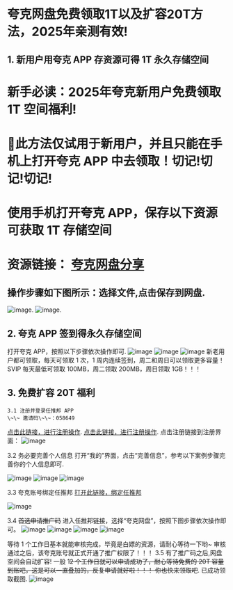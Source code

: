 # 夸克网盘免费领取1T以及扩容20T方法，2025年亲测有效!

## 1.  新用户用夸克 APP 存资源可得 1T 永久存储空间
#  新手必读：2025年夸克新用户免费领取1T 空间福利!
#  🚨此方法仅试用于新用户，并且只能在手机上打开夸克 APP 中去领取！切记!切记!切记!
# 使用手机打开夸克 APP，保存以下资源可获取 1T 存储空间   
# 资源链接： [夸克网盘分享](https://pan.quark.cn/s/27d1620a691c)

## 操作步骤如下图所示：选择文件,点击保存到网盘.
![image](https://github.com/user-attachments/assets/b550cf3c-7038-48d1-bb1f-9498a58fbecc).
![image](https://github.com/user-attachments/assets/5516bdc5-8bd6-4a9f-b94e-7fa01c4ab6d2).
## 2. 夸克 APP 签到得永久存储空间
打开夸克 APP，按照以下步骤依次操作即可.
![image](https://github.com/user-attachments/assets/85f8cdd1-bffe-46f3-b0b9-f1b0e6958b6c)
![image](https://github.com/user-attachments/assets/73501ef2-4a41-4539-adbf-958cd40943bd)
![image](https://github.com/user-attachments/assets/fe4271cf-0777-4df9-9b83-f8f23ce87649)
新老用户都可领取，每天可领取 1 次，1 周内连续签到，周二和周日可以领取更多容量！SVIP 每天最低可领取 100MB，周二领取 200MB，周日领取 1GB！！！

## 3. 免费扩容 20T 福利
    3.1 注册并登录任推邦 APP
    \~\~ 邀请码\~\~：058649
[点击此链接，进行注册操作](https://dt.bd.cn/#/pages/login/register?invite_code=058649).
[点击此链接，进行注册操作](https://dt.bd.cn/#/pages/login/register?invite_code=058649).
    点击注册链接到注册界面：
![image](https://github.com/user-attachments/assets/e4d6d50a-9776-4968-a435-b26b826ee187)

3.2 务必要完善个人信息
打开“我的”界面，点击“完善信息”，参考以下案例步骤完善你的个人信息即可.

![image](https://github.com/user-attachments/assets/7f7173e3-b12c-4cd4-ac4f-cd0970caf23c)
![image](https://github.com/user-attachments/assets/67fcf407-cc87-4806-9dfb-092bb5d21581)
![image](https://github.com/user-attachments/assets/0fcd800f-cde3-47ef-9849-089c0aff9545)

3.3 夸克账号绑定任推邦
[打开此链接，绑定任推邦](https://b.quark.cn/apps/c3qMkYerj/routes/J1bMu5GVq?uc_param_str=dsdnfrpfbivesscpgimibtbmnijblauputogpintnwktprchmt&uc_biz_str=S:custom%7CC:titlebar_hover_2>)

![image](https://github.com/user-attachments/assets/b3e338c8-42d4-4c44-adaf-1db807dc1c14)

3.4 ~~首选申请推广码~~
进入任推邦链接，选择“夸克网盘”，按照下图步骤依次操作即可。
![image](https://github.com/user-attachments/assets/a3c3c4ff-7015-4a2c-bafb-4a2e7a104f7b)
![image](https://github.com/user-attachments/assets/f74a4dcd-0bd2-4cf9-ab9b-e4d660718326)
![image](https://github.com/user-attachments/assets/9ffc0045-5679-484f-9df3-0cf7578052ee)
![image](https://github.com/user-attachments/assets/74c40f44-cd12-4cb5-89d9-b53e2db86cca)


等待 1 个工作日基本就能审核完成，毕竟是白嫖的资源，请耐心等待一下哟\~
审核通过之后，该夸克账号就正式开通了推广权限了！！！
3.5 有了推广码之后,网盘空间会自动扩容!
一般 1~~2 个工作日就可以申请成功了，耐心等待免费的 20T 容量到账吧，这是可以一直叠加的，反复申请就好啦！！！
你也快来领取吧~~.
已成功领取截图.
![image](https://github.com/user-attachments/assets/5b67c677-f63f-426d-95f4-dd737bf87990)



